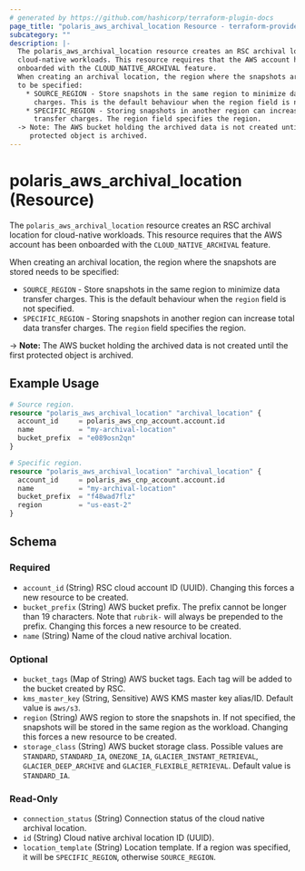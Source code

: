 ```yaml
---
# generated by https://github.com/hashicorp/terraform-plugin-docs
page_title: "polaris_aws_archival_location Resource - terraform-provider-polaris"
subcategory: ""
description: |-
  The polaris_aws_archival_location resource creates an RSC archival location for
  cloud-native workloads. This resource requires that the AWS account has been
  onboarded with the CLOUD_NATIVE_ARCHIVAL feature.
  When creating an archival location, the region where the snapshots are stored needs
  to be specified:
    * SOURCE_REGION - Store snapshots in the same region to minimize data transfer
      charges. This is the default behaviour when the region field is not specified.
    * SPECIFIC_REGION - Storing snapshots in another region can increase total data
      transfer charges. The region field specifies the region.
  -> Note: The AWS bucket holding the archived data is not created until the first
     protected object is archived.
---
```


# polaris_aws_archival_location (Resource)

The `polaris_aws_archival_location` resource creates an RSC archival location for
cloud-native workloads. This resource requires that the AWS account has been
onboarded with the `CLOUD_NATIVE_ARCHIVAL` feature.

When creating an archival location, the region where the snapshots are stored needs
to be specified:
  * `SOURCE_REGION` - Store snapshots in the same region to minimize data transfer
    charges. This is the default behaviour when the `region` field is not specified.
  * `SPECIFIC_REGION` - Storing snapshots in another region can increase total data
    transfer charges. The `region` field specifies the region.

-> **Note:** The AWS bucket holding the archived data is not created until the first
   protected object is archived.

## Example Usage

```terraform
# Source region.
resource "polaris_aws_archival_location" "archival_location" {
  account_id     = polaris_aws_cnp_account.account.id
  name           = "my-archival-location"
  bucket_prefix  = "e089osn2qn"
}

# Specific region.
resource "polaris_aws_archival_location" "archival_location" {
  account_id     = polaris_aws_cnp_account.account.id
  name           = "my-archival-location"
  bucket_prefix  = "f48wad7flz"
  region         = "us-east-2"
}
```

<!-- schema generated by tfplugindocs -->
## Schema

### Required

- `account_id` (String) RSC cloud account ID (UUID). Changing this forces a new resource to be created.
- `bucket_prefix` (String) AWS bucket prefix. The prefix cannot be longer than 19 characters. Note that `rubrik-` will always be prepended to the prefix. Changing this forces a new resource to be created.
- `name` (String) Name of the cloud native archival location.

### Optional

- `bucket_tags` (Map of String) AWS bucket tags. Each tag will be added to the bucket created by RSC.
- `kms_master_key` (String, Sensitive) AWS KMS master key alias/ID. Default value is `aws/s3`.
- `region` (String) AWS region to store the snapshots in. If not specified, the snapshots will be stored in the same region as the workload. Changing this forces a new resource to be created.
- `storage_class` (String) AWS bucket storage class. Possible values are `STANDARD`, `STANDARD_IA`, `ONEZONE_IA`, `GLACIER_INSTANT_RETRIEVAL`, `GLACIER_DEEP_ARCHIVE` and `GLACIER_FLEXIBLE_RETRIEVAL`. Default value is `STANDARD_IA`.

### Read-Only

- `connection_status` (String) Connection status of the cloud native archival location.
- `id` (String) Cloud native archival location ID (UUID).
- `location_template` (String) Location template. If a region was specified, it will be `SPECIFIC_REGION`, otherwise `SOURCE_REGION`.
